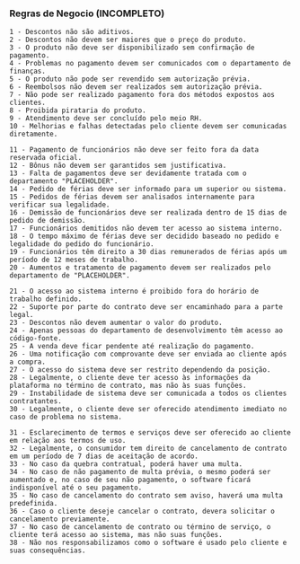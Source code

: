 ### Regras de Negocio (INCOMPLETO)

    1 - Descontos não são aditivos.
    2 - Descontos não devem ser maiores que o preço do produto.
    3 - O produto não deve ser disponibilizado sem confirmação de pagamento.
    4 - Problemas no pagamento devem ser comunicados com o departamento de finanças.
    5 - O produto não pode ser revendido sem autorização prévia.
    6 - Reembolsos não devem ser realizados sem autorização prévia.
    7 - Não pode ser realizado pagamento fora dos métodos expostos aos clientes.
    8 - Proibida pirataria do produto.
    9 - Atendimento deve ser concluído pelo meio RH.
    10 - Melhorias e falhas detectadas pelo cliente devem ser comunicadas diretamente.

    11 - Pagamento de funcionários não deve ser feito fora da data reservada oficial.
    12 - Bônus não devem ser garantidos sem justificativa.
    13 - Falta de pagamentos deve ser devidamente tratada com o departamento "PLACEHOLDER".
    14 - Pedido de férias deve ser informado para um superior ou sistema.
    15 - Pedidos de férias devem ser analisados internamente para verificar sua legalidade.
    16 - Demissão de funcionários deve ser realizada dentro de 15 dias de pedido de demissão.
    17 - Funcionários demitidos não devem ter acesso ao sistema interno.
    18 - O tempo máximo de férias deve ser decidido baseado no pedido e legalidade do pedido do funcionário.
    19 - Funcionários têm direito a 30 dias remunerados de férias após um período de 12 meses de trabalho.
    20 - Aumentos e tratamento de pagamento devem ser realizados pelo departamento de "PLACEHOLDER".
    
    21 - O acesso ao sistema interno é proibido fora do horário de trabalho definido.
    22 - Suporte por parte do contrato deve ser encaminhado para a parte legal.
    23 - Descontos não devem aumentar o valor do produto.
    24 - Apenas pessoas do departamento de desenvolvimento têm acesso ao código-fonte.
    25 - A venda deve ficar pendente até realização do pagamento.
    26 - Uma notificação com comprovante deve ser enviada ao cliente após a compra.
    27 - O acesso do sistema deve ser restrito dependendo da posição.
    28 - Legalmente, o cliente deve ter acesso às informações da plataforma no término de contrato, mas não às suas funções.
    29 - Instabilidade de sistema deve ser comunicada a todos os clientes contratantes.
    30 - Legalmente, o cliente deve ser oferecido atendimento imediato no caso de problema no sistema.
    
    31 - Esclarecimento de termos e serviços deve ser oferecido ao cliente em relação aos termos de uso.
    32 - Legalmente, o consumidor tem direito de cancelamento de contrato em um período de 7 dias de aceitação de acordo.
    33 - No caso da quebra contratual, poderá haver uma multa.
    34 - No caso de não pagamento de multa prévia, o mesmo poderá ser aumentado e, no caso de seu não pagamento, o software ficará indisponível até o seu pagamento.
    35 - No caso de cancelamento do contrato sem aviso, haverá uma multa predefinida.
    36 - Caso o cliente deseje cancelar o contrato, devera solicitar o cancelamento previamente.
    37 - No caso de cancelamento de contrato ou término de serviço, o cliente terá acesso ao sistema, mas não suas funções.
    38 - Não nos responsabilizamos como o software é usado pelo cliente e suas consequências.
